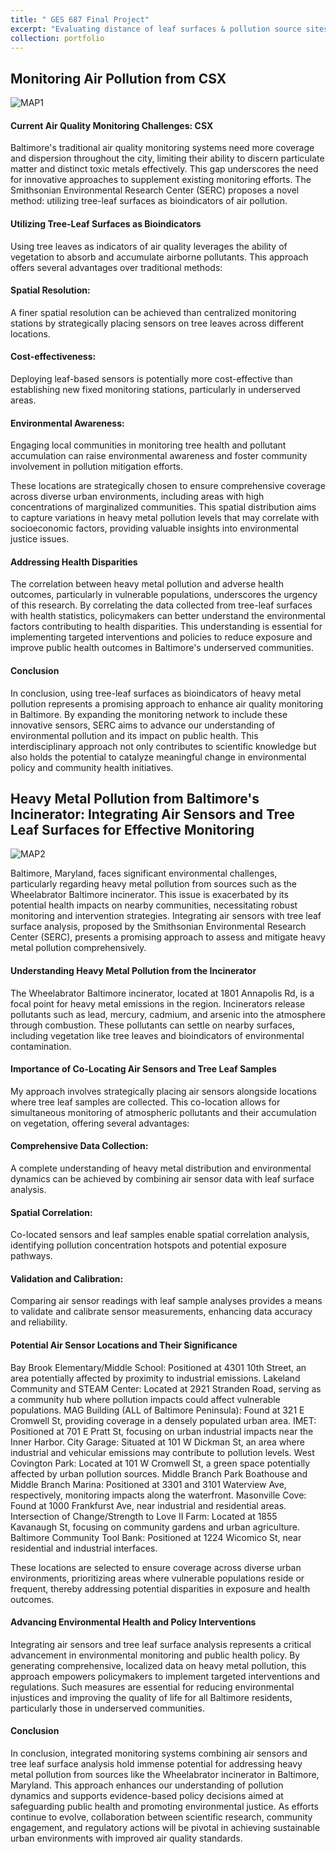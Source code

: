 ```yaml
---
title: " GES 687 Final Project"
excerpt: "Evaluating distance of leaf surfaces & pollution source sites from air sensors <br/><img src='/images/PollutionSourceIncinerator.png' height='50%'>"
collection: portfolio
---
```


## Monitoring Air Pollution from CSX 

![MAP1](/images/SERCSAirSensors2PollutionCSX.png)
#### Current Air Quality Monitoring Challenges: CSX

Baltimore's traditional air quality monitoring systems need more coverage and dispersion throughout the city, limiting their ability to discern particulate matter and distinct toxic metals effectively. This gap underscores the need for innovative approaches to supplement existing monitoring efforts. The Smithsonian Environmental Research Center (SERC) proposes a novel method: utilizing tree-leaf surfaces as bioindicators of air pollution.

#### Utilizing Tree-Leaf Surfaces as Bioindicators

Using tree leaves as indicators of air quality leverages the ability of vegetation to absorb and accumulate airborne pollutants. This approach offers several advantages over traditional methods:

#### Spatial Resolution: 

A finer spatial resolution can be achieved than centralized monitoring stations by strategically placing sensors on tree leaves across different locations.

#### Cost-effectiveness: 

Deploying leaf-based sensors is potentially more cost-effective than establishing new fixed monitoring stations, particularly in underserved areas.

#### Environmental Awareness: 

Engaging local communities in monitoring tree health and pollutant accumulation can raise environmental awareness and foster community involvement in pollution mitigation efforts.

These locations are strategically chosen to ensure comprehensive coverage across diverse urban environments, including areas with high concentrations of marginalized communities. This spatial distribution aims to capture variations in heavy metal pollution levels that may correlate with socioeconomic factors, providing valuable insights into environmental justice issues.

#### Addressing Health Disparities

The correlation between heavy metal pollution and adverse health outcomes, particularly in vulnerable populations, underscores the urgency of this research. By correlating the data collected from tree-leaf surfaces with health statistics, policymakers can better understand the environmental factors contributing to health disparities. This understanding is essential for implementing targeted interventions and policies to reduce exposure and improve public health outcomes in Baltimore's underserved communities.

#### Conclusion

In conclusion, using tree-leaf surfaces as bioindicators of heavy metal pollution represents a promising approach to enhance air quality monitoring in Baltimore. By expanding the monitoring network to include these innovative sensors, SERC aims to advance our understanding of environmental pollution and its impact on public health. This interdisciplinary approach not only contributes to scientific knowledge but also holds the potential to catalyze meaningful change in environmental policy and community health initiatives.




## Heavy Metal Pollution from Baltimore's Incinerator: Integrating Air Sensors and Tree Leaf Surfaces for Effective Monitoring

![MAP2](/images/PollutionSourceIncinerator.png)

Baltimore, Maryland, faces significant environmental challenges, particularly regarding heavy metal pollution from sources such as the Wheelabrator Baltimore incinerator. This issue is exacerbated by its potential health impacts on nearby communities, necessitating robust monitoring and intervention strategies. Integrating air sensors with tree leaf surface analysis, proposed by the Smithsonian Environmental Research Center (SERC), presents a promising approach to assess and mitigate heavy metal pollution comprehensively.

#### Understanding Heavy Metal Pollution from the Incinerator
The Wheelabrator Baltimore incinerator, located at 1801 Annapolis Rd, is a focal point for heavy metal emissions in the region. Incinerators release pollutants such as lead, mercury, cadmium, and arsenic into the atmosphere through combustion. These pollutants can settle on nearby surfaces, including vegetation like tree leaves and bioindicators of environmental contamination.

#### Importance of Co-Locating Air Sensors and Tree Leaf Samples

My approach involves strategically placing air sensors alongside locations where tree leaf samples are collected. This co-location allows for simultaneous monitoring of atmospheric pollutants and their accumulation on vegetation, offering several advantages:

#### Comprehensive Data Collection: 

A complete understanding of heavy metal distribution and environmental dynamics can be achieved by combining air sensor data with leaf surface analysis.

#### Spatial Correlation: 

Co-located sensors and leaf samples enable spatial correlation analysis, identifying pollution concentration hotspots and potential exposure pathways.

#### Validation and Calibration: 

Comparing air sensor readings with leaf sample analyses provides a means to validate and calibrate sensor measurements, enhancing data accuracy and reliability.

#### Potential Air Sensor Locations and Their Significance

Bay Brook Elementary/Middle School: Positioned at 4301 10th Street, an area potentially affected by proximity to industrial emissions.
Lakeland Community and STEAM Center: Located at 2921 Stranden Road, serving as a community hub where pollution impacts could affect vulnerable populations.
MAG Building (ALL of Baltimore Peninsula): Found at 321 E Cromwell St, providing coverage in a densely populated urban area.
IMET: Positioned at 701 E Pratt St, focusing on urban industrial impacts near the Inner Harbor.
City Garage: Situated at 101 W Dickman St, an area where industrial and vehicular emissions may contribute to pollution levels.
West Covington Park: Located at 101 W Cromwell St, a green space potentially affected by urban pollution sources.
Middle Branch Park Boathouse and Middle Branch Marina: Positioned at 3301 and 3101 Waterview Ave, respectively, monitoring impacts along the waterfront.
Masonville Cove: Found at 1000 Frankfurst Ave, near industrial and residential areas.
Intersection of Change/Strength to Love II Farm: Located at 1855 Kavanaugh St, focusing on community gardens and urban agriculture.
Baltimore Community Tool Bank: Positioned at 1224 Wicomico St, near residential and industrial interfaces.

These locations are selected to ensure coverage across diverse urban environments, prioritizing areas where vulnerable populations reside or frequent, thereby addressing potential disparities in exposure and health outcomes.

#### Advancing Environmental Health and Policy Interventions

Integrating air sensors and tree leaf surface analysis represents a critical advancement in environmental monitoring and public health policy. By generating comprehensive, localized data on heavy metal pollution, this approach empowers policymakers to implement targeted interventions and regulations. Such measures are essential for reducing environmental injustices and improving the quality of life for all Baltimore residents, particularly those in underserved communities.

#### Conclusion

In conclusion, integrated monitoring systems combining air sensors and tree leaf surface analysis hold immense potential for addressing heavy metal pollution from sources like the Wheelabrator incinerator in Baltimore, Maryland. This approach enhances our understanding of pollution dynamics and supports evidence-based policy decisions aimed at safeguarding public health and promoting environmental justice. As efforts continue to evolve, collaboration between scientific research, community engagement, and regulatory actions will be pivotal in achieving sustainable urban environments with improved air quality standards.


 

 
